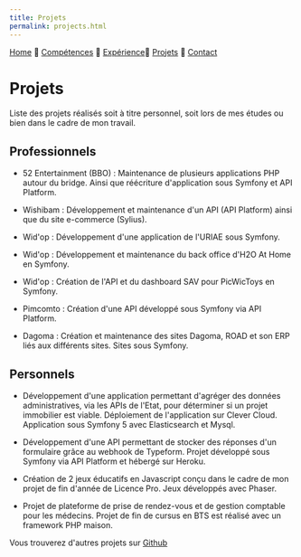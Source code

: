 ```yaml
---
title: Projets
permalink: projects.html
---
```

[Home](index.html) 🔸 [Compétences](skills.html) 🔸 [Expérience](xp.html)🔸 [Projets](projects.html) 🔸 [Contact](contact.html)

# Projets

Liste des projets réalisés soit à titre personnel, soit lors de mes études ou bien dans le cadre de mon travail.


## Professionnels

* 52 Entertainment (BBO) : Maintenance de plusieurs applications PHP autour du bridge. Ainsi que réécriture d'application sous Symfony et API Platform.

* Wishibam : Développement et maintenance d'un API (API Platform) ainsi que du site e-commerce (Sylius).
  
* Wid'op : Développement d'une application de l'URIAE sous Symfony.
  
* Wid'op : Développement et maintenance du back office d'H2O At Home en Symfony.

* Wid'op : Création de l'API et du dashboard SAV pour PicWicToys en Symfony.

* Pimcomto : Création d'une API développé sous Symfony via API Platform.

* Dagoma : Création et maintenance des sites Dagoma, ROAD et son ERP liés aux différents sites. Sites sous Symfony.


## Personnels

* Développement d'une application permettant d'agréger des données administratives, via les APIs de l'Etat, pour déterminer si un projet immobilier est viable. Déploiement de l'application sur Clever Cloud. Application sous Symfony 5 avec Elasticsearch et Mysql.
  
* Développement d'une API permettant de stocker des réponses d'un formulaire grâce au webhook de Typeform. Projet développé sous Symfony via API Platform et hébergé sur Heroku.

* Création de 2 jeux éducatifs en Javascript conçu dans le cadre de mon projet de fin d'année de Licence Pro. Jeux développés avec Phaser.

* Projet de plateforme de prise de rendez-vous et de gestion comptable pour les médecins. Projet de fin de cursus en BTS est réalisé avec un framework PHP maison.

Vous trouverez d'autres projets sur [Github](https://github.com/mihani)
